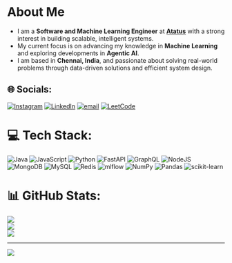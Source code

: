 # About Me

- I am a **Software and Machine Learning Engineer** at **[Atatus](https://www.atatus.com/)** with a strong interest in building scalable, intelligent systems.  
- My current focus is on advancing my knowledge in **Machine Learning** and exploring developments in **Agentic AI**.  
- I am based in **Chennai, India**, and passionate about solving real-world problems through data-driven solutions and efficient system design.

## 🌐 Socials:
[![Instagram](https://img.shields.io/badge/Instagram-%23E4405F.svg?logo=Instagram&logoColor=white)](https://instagram.com/vikram.guru) [![LinkedIn](https://img.shields.io/badge/LinkedIn-%230077B5.svg?logo=linkedin&logoColor=white)](https://linkedin.com/in/guru-vikram-009187228) [![email](https://img.shields.io/badge/Email-D14836?logo=gmail&logoColor=white)](mailto:guruvikram886@gmail.com) [![LeetCode](https://img.shields.io/badge/LeetCode-%23FFA116.svg?logo=leetcode&logoColor=white)](https://leetcode.com/u/guru_vikram/)


# 💻 Tech Stack:
![Java](https://img.shields.io/badge/java-%23ED8B00.svg?style=for-the-badge&logo=openjdk&logoColor=white) ![JavaScript](https://img.shields.io/badge/javascript-%23323330.svg?style=for-the-badge&logo=javascript&logoColor=%23F7DF1E) ![Python](https://img.shields.io/badge/python-3670A0?style=for-the-badge&logo=python&logoColor=ffdd54) ![FastAPI](https://img.shields.io/badge/FastAPI-005571?style=for-the-badge&logo=fastapi) ![GraphQL](https://img.shields.io/badge/-GraphQL-E10098?style=for-the-badge&logo=graphql&logoColor=white) ![NodeJS](https://img.shields.io/badge/node.js-6DA55F?style=for-the-badge&logo=node.js&logoColor=white) ![MongoDB](https://img.shields.io/badge/MongoDB-%234ea94b.svg?style=for-the-badge&logo=mongodb&logoColor=white) ![MySQL](https://img.shields.io/badge/mysql-4479A1.svg?style=for-the-badge&logo=mysql&logoColor=white) ![Redis](https://img.shields.io/badge/redis-%23DD0031.svg?style=for-the-badge&logo=redis&logoColor=white) ![mlflow](https://img.shields.io/badge/mlflow-%23d9ead3.svg?style=for-the-badge&logo=numpy&logoColor=blue) ![NumPy](https://img.shields.io/badge/numpy-%23013243.svg?style=for-the-badge&logo=numpy&logoColor=white) ![Pandas](https://img.shields.io/badge/pandas-%23150458.svg?style=for-the-badge&logo=pandas&logoColor=white) ![scikit-learn](https://img.shields.io/badge/scikit--learn-%23F7931E.svg?style=for-the-badge&logo=scikit-learn&logoColor=white)
# 📊 GitHub Stats:
![](https://github-readme-stats.vercel.app/api?username=guruvikra&theme=dark&hide_border=false&include_all_commits=false&count_private=false)<br/>
![](https://nirzak-streak-stats.vercel.app/?user=guruvikra&theme=dark&hide_border=false)<br/>
![](https://github-readme-stats.vercel.app/api/top-langs/?username=guruvikra&theme=dark&hide_border=false&include_all_commits=false&count_private=false&layout=compact)

---
[![](https://visitcount.itsvg.in/api?id=guruvikra&icon=0&color=0)](https://visitcount.itsvg.in)

<!-- Proudly created with GPRM ( https://gprm.itsvg.in ) -->
